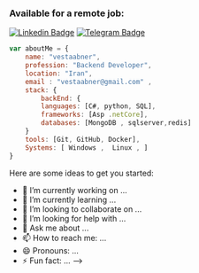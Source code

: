 
### Available for a  remote job:
[![Linkedin Badge](https://img.shields.io/badge/-Fazel%20Saeedi-0072b1?style=flat&logo=Linkedin&logoColor=white&link=https://www.linkedin.com/in/m-fazel-saeedi-b967111ba/)](https://www.linkedin.com/in/m-fazel-saeedi-b967111ba/) 
[![Telegram Badge](https://img.shields.io/badge/-Telegram-blue?style=flat&logo=telegram&logoColor=white&link=https://t.me/FazelSaeedi/)](https://t.me/FazelSaeedi/)
</p>


 
```javascript
var aboutMe = { 
    name: "vestaabner",
    profession: "Backend Developer",
    location: "Iran",
    email : "vestaabner@gmail.com" ,
    stack: {
        backEnd: {
        languages: [C#, python, SQL],
        frameworks: [Asp .netCore],
        databases: [MongoDB , sqlserver,redis]
    }
    tools: [Git, GitHub, Docker],
    Systems: [ Windows ,  Linux , ]
}
``` 







Here are some ideas to get you started:

- 🔭 I’m currently working on ...
- 🌱 I’m currently learning ...
- 👯 I’m looking to collaborate on ...
- 🤔 I’m looking for help with ...
- 💬 Ask me about ...
- 📫 How to reach me: ...
- 😄 Pronouns: ...
- ⚡  Fun fact: ...
-->
